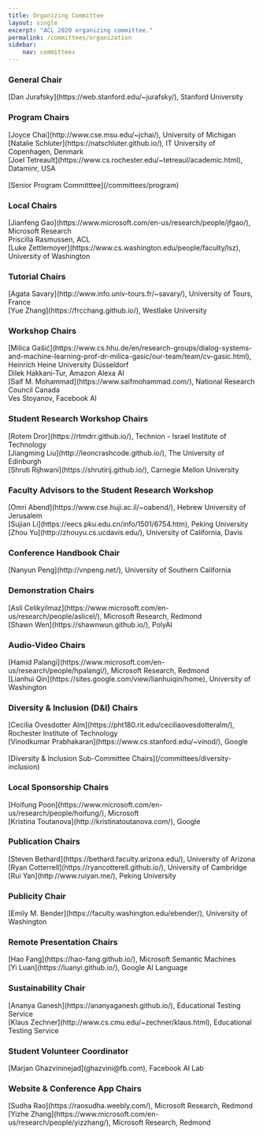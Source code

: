 ```yaml
---
title: Organizing Committee
layout: single
excerpt: "ACL 2020 organizing committee."
permalink: /committees/organization
sidebar: 
    nav: committees 
---
```


<h3>General Chair</h3>
[Dan Jurafsky](https://web.stanford.edu/~jurafsky/), Stanford University

<h3>Program Chairs</h3>
[Joyce Chai](http://www.cse.msu.edu/~jchai/), University of Michigan<br/>
[Natalie Schluter](https://natschluter.github.io/), IT University of Copenhagen, Denmark<br/>
[Joel Tetreault](https://www.cs.rochester.edu/~tetreaul/academic.html), Dataminr, USA <br/> <br/>
[Senior Program Committtee](/committees/program)

<h3>Local Chairs</h3>
[Jianfeng Gao](https://www.microsoft.com/en-us/research/people/jfgao/), Microsoft Research<br/>
Priscilla Rasmussen, ACL<br/>
[Luke Zettlemoyer](https://www.cs.washington.edu/people/faculty/lsz), University of Washington

<h3>Tutorial Chairs</h3>
[Agata Savary](http://www.info.univ-tours.fr/~savary/), University of Tours, France<br/>
[Yue Zhang](https://frcchang.github.io/), Westlake University

<h3>Workshop Chairs</h3>
[Milica Gašić](https://www.cs.hhu.de/en/research-groups/dialog-systems-and-machine-learning-prof-dr-milica-gasic/our-team/team/cv-gasic.html),  Heinrich Heine University Düsseldorf<br/>
Dilek Hakkani-Tur, Amazon Alexa AI<br/>
[Saif M. Mohammad](https://www.saifmohammad.com/), National Research Council Canada<br/>
Ves Stoyanov, Facebook AI 

<h3>Student Research Workshop Chairs</h3>
[Rotem Dror](https://rtmdrr.github.io/), Technion - Israel Institute of Technology<br/>
[Jiangming Liu](http://leoncrashcode.github.io/), The University of Edinburgh<br/>
[Shruti Rijhwani](https://shrutirij.github.io/), Carnegie Mellon University

<h3>Faculty Advisors to the Student Research Workshop</h3>
[Omri Abend](https://www.cse.huji.ac.il/~oabend/), Hebrew University of Jerusalem<br/>
[Sujian Li](https://eecs.pku.edu.cn/info/1501/6754.htm), Peking University <br/>
[Zhou Yu](http://zhouyu.cs.ucdavis.edu/), University of California, Davis

<h3>Conference Handbook Chair</h3>
[Nanyun Peng](http://vnpeng.net/), University of Southern California

<h3>Demonstration Chairs</h3>
[Asli Celikyilmaz](https://www.microsoft.com/en-us/research/people/aslicel/), Microsoft Research, Redmond<br/>
[Shawn Wen](https://shawnwun.github.io/), PolyAI

<h3>Audio-Video Chairs</h3>
[Hamid Palangi](https://www.microsoft.com/en-us/research/people/hpalangi/), Microsoft Research, Redmond <br/>
[Lianhui Qin](https://sites.google.com/view/lianhuiqin/home), University of Washington 

<h3>Diversity &amp; Inclusion (D&amp;I) Chairs</h3>
[Cecilia Ovesdotter Alm](https://pht180.rit.edu/ceciliaovesdotteralm/), Rochester Institute of Technology<br/>
[Vinodkumar Prabhakaran](https://www.cs.stanford.edu/~vinod/), Google <br/> <br/>
[Diversity &amp; Inclusion Sub-Committee Chairs](/committees/diversity-inclusion)

<h3>Local Sponsorship Chairs</h3>
[Hoifung Poon](https://www.microsoft.com/en-us/research/people/hoifung/), Microsoft <br/>
[Kristina Toutanova](http://kristinatoutanova.com/), Google

<h3>Publication Chairs</h3>
[Steven Bethard](https://bethard.faculty.arizona.edu/), University of Arizona<br/>
[Ryan Cotterrell](https://ryancotterell.github.io/), University of Cambridge<br/>
[Rui Yan](http://www.ruiyan.me/), Peking University

<h3>Publicity Chair</h3>
[Emily M. Bender](https://faculty.washington.edu/ebender/), University of Washington

<h3>Remote Presentation Chairs</h3>
[Hao Fang](https://hao-fang.github.io/), Microsoft Semantic Machines <br/>
[Yi Luan](https://luanyi.github.io/), Google AI Language

<h3>Sustainability Chair </h3>
[Ananya Ganesh](https://ananyaganesh.github.io/), Educational Testing Service <br/>
[Klaus Zechner](http://www.cs.cmu.edu/~zechner/klaus.html), Educational Testing Service   

<h3>Student Volunteer Coordinator</h3>
[Marjan Ghazvininejad](ghazvini@fb.com), Facebook AI Lab

<h3>Website &amp; Conference App Chairs</h3>
[Sudha Rao](https://raosudha.weebly.com/), Microsoft Research, Redmond <br/>
[Yizhe Zhang](https://www.microsoft.com/en-us/research/people/yizzhang/), Microsoft Research, Redmond

